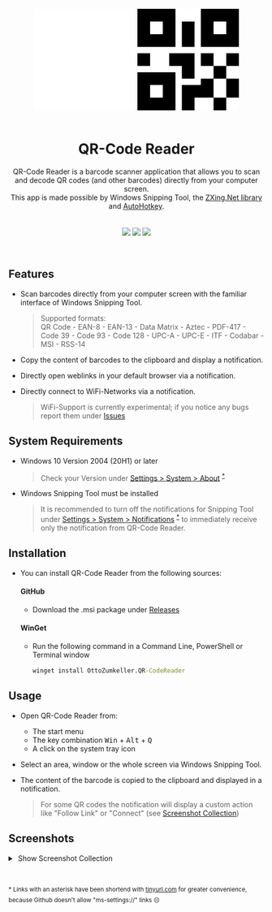 <br>
<div align="center">
  
  <img alt="QR-Code Reader Logo" src="https://github.com/ottozumkeller/QR-Code-Reader/blob/main/Images/logo_dark.png#gh-dark-mode-only" height="200px"/>
  <img alt="QR-Code Reader Logo" src="https://github.com/ottozumkeller/QR-Code-Reader/blob/main/Images/logo_light.png#gh-light-mode-only" height="200px"/>
  <br><br>
  
  # QR-Code Reader
  QR-Code Reader is a barcode scanner application that allows you to scan and decode QR codes (and other barcodes) directly
  from your computer screen.<br>This app is made possible by Windows Snipping Tool, the [ZXing.Net library](https://github.com/micjahn/ZXing.Net) and [AutoHotkey](https://github.com/AutoHotkey/AutoHotkey).
  <br><br><br>
  [![](https://img.shields.io/github/v/tag/ottozumkeller/QR-Code-Reader?style=for-the-badge&amp;label=Version&amp;logo=GitHub&amp;color=2ea043)](https://github.com/ottozumkeller/QR-Code-Reader/releases)
  [![](https://img.shields.io/github/downloads/ottozumkeller/QR-Code-Reader/total?style=for-the-badge&amp;label=Downloads&amp;logo=GitHub&amp;color=2f81f7)](https://github.com/ottozumkeller/QR-Code-Reader/releases)
  [![](https://img.shields.io/github/stars/ottozumkeller/QR-Code-Reader?style=for-the-badge&amp;label=Stars&amp;logo=GitHub&amp;color=e3b341)](https://github.com/ottozumkeller/QR-Code-Reader/stargazers)
    
</div>
<br>

## Features

- Scan barcodes directly from your computer screen with the familiar interface of Windows Snipping Tool.<br>

  > Supported formats:<br>
  > QR Code - EAN-8 - EAN-13 - Data Matrix - Aztec - PDF-417 - Code 39 - Code 93 - Code 128 - UPC-A - UPC-E - ITF - Codabar - MSI - RSS-14

- Copy the content of barcodes to the clipboard and display a notification.<br>
- Directly open weblinks in your default browser via a notification.<br>
- Directly connect to WiFi-Networks via a notification.

  > WiFi-Support is currently experimental; if you notice any bugs report them under [Issues](https://github.com/ottozumkeller/QR-Code-Reader/issues)
  
## System Requirements

- Windows 10 Version 2004 (20H1) or later
  
  > Check your Version under [Settings > System > About](https://tinyurl.com/4xscs5wb) <sup>[*](.\#Notes)</sup>
- Windows Snipping Tool must be installed
  
  > It is recommended to turn off the notifications for Snipping Tool under [Settings > System > Notifications](https://tinyurl.com/yff2j59d) <sup>[*](.\#Notes)</sup> to immediately receive only the notification from QR-Code Reader.

## Installation

- You can install QR-Code Reader from the following sources:<br>
  #### GitHub
    - Download the .msi package under [Releases](https://github.com/ottozumkeller/QR-Code-Reader/releases)<br>
  #### WinGet
    - Run the following command in a Command Line, PowerShell or Terminal window
      
      ```cmd
      winget install OttoZumkeller.QR-CodeReader

## Usage

- Open QR-Code Reader from:
   - The start menu
   - The key combination <kbd>Win</kbd> + <kbd>Alt</kbd> + <kbd>Q</kbd>
   - A click on the system tray icon

- Select an area, window or the whole screen via Windows Snipping Tool.
- The content of the barcode is copied to the clipboard and displayed in a notification.

   > For some QR codes the notification will display a custom action like "Follow Link" or "Connect" (see [Screenshot Collection](.\#Screenshots))

## Screenshots

<details>
  
  <summary>&nbsp;Show Screenshot Collection</summary><br>
    <p float="left" width="100%">
      <img loading="lazy" src="https://github.com/ottozumkeller/QR-Code-Reader/blob/main/Images/screenshot_1.png" width="49.5%" />
      <img loading="lazy" src="https://github.com/ottozumkeller/QR-Code-Reader/blob/main/Images/screenshot_2.png" width="49.5%" />
      <img loading="lazy" src="https://github.com/ottozumkeller/QR-Code-Reader/blob/main/Images/screenshot_3.png" width="49.5%" />
      <img loading="lazy" src="https://github.com/ottozumkeller/QR-Code-Reader/blob/main/Images/screenshot_4.png" width="49.5%" />
      <img loading="lazy" src="https://github.com/ottozumkeller/QR-Code-Reader/blob/main/Images/screenshot_5.png" width="49.5%" />
    </p>
    
</details>

#

  <sub>* Links with an asterisk have been shortend with [tinyurl.com](https://tinyurl.com/app) for greater convenience, because Github doesn't allow "ms-settings://" links ☹️</sub>
